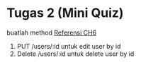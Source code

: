 # Tugas 2 (Mini Quiz)

    
buatlah method [Referensi CH6](https://github.com/Calmantara/go-kominfo-2024/tree/main/ch6)

1. PUT /users/:id untuk edit user by id
2. Delete /users/:id untuk delete user by id
